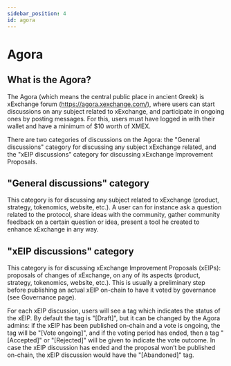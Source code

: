 ```yaml
---
sidebar_position: 4
id: agora
---
```


[comment]: # (mx-exclude-context)

# Agora

[comment]: # (mx-context-auto)

## What is the Agora?

The Agora (which means the central public place in ancient Greek) is xExchange forum (https://agora.xexchange.com/), where users can start discussions on any subject related to xExchange, and participate in ongoing ones by posting messages. For this, users must have logged in with their wallet and have a minimum of $10 worth of XMEX.

There are two categories of discussions on the Agora: the "General discussions" category for discussing any subject xExchange related, and the "xEIP discussions" category for discussing xExchange Improvement Proposals.

[comment]: # (mx-context-auto)

## "General discussions" category

This category is for discussing any subject related to xExchange (product, strategy, tokenomics, website, etc.). A user can for instance ask a question related to the protocol, share ideas with the community, gather community feedback on a certain question or idea, present a tool he created to enhance xExchange in any way.

[comment]: # (mx-context-auto)

## "xEIP discussions" category

This category is for discussing xExchange Improvement Proposals (xEIPs): proposals of changes of xExchange, on any of its aspects (product, strategy, tokenomics, website, etc.). This is usually a preliminary step before publishing an actual xEIP on-chain to have it voted by governance (see Governance page).

For each xEIP discussion, users will see a tag which indicates the status of the xEIP. By default the tag is "[Draft]", but it can be changed by the Agora admins: if the xEIP has been published on-chain and a vote is ongoing, the tag will be "[Vote ongoing]", and if the voting period has ended, then a tag "[Accepted]" or "[Rejected]" will be given to indicate the vote outcome. In case the xEIP discussion has ended and the proposal won’t be published on-chain, the xEIP discussion would have the "[Abandoned]" tag.
